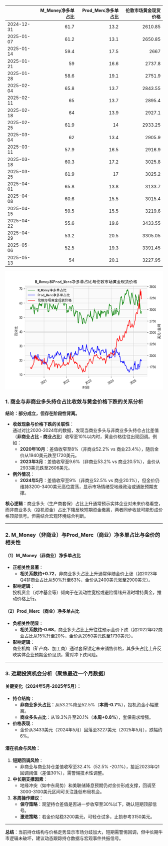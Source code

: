 |            |   M_Money净多单占比 |   Prod_Merc净多单占比 |   伦敦市场黄金现货价格 |
|:-----------|--------------------:|----------------------:|-----------------------:|
| 2024-12-31 |                61.7 |                  13.2 |                2610.85 |
| 2025-01-07 |                61.2 |                  13.1 |                2650.85 |
| 2025-01-14 |                59.4 |                  17.5 |                2667    |
| 2025-01-21 |                59   |                  16.6 |                2737.8  |
| 2025-01-28 |                58.6 |                  19.1 |                2751.9  |
| 2025-02-04 |                65.8 |                  13.7 |                2843.55 |
| 2025-02-11 |                65   |                  13.7 |                2895.4  |
| 2025-02-18 |                64   |                  13.9 |                2927.1  |
| 2025-02-25 |                61.9 |                  14   |                2933.25 |
| 2025-03-04 |                62   |                  13.4 |                2905.9  |
| 2025-03-11 |                57.9 |                  16.5 |                2916.9  |
| 2025-03-18 |                60.3 |                  17.2 |                3025.8  |
| 2025-03-25 |                61.9 |                  17   |                3025.2  |
| 2025-04-01 |                65.8 |                  13.8 |                3133.7  |
| 2025-04-08 |                60.6 |                  15.5 |                3015.4  |
| 2025-04-15 |                59.5 |                  15.5 |                3219.6  |
| 2025-04-22 |                55.6 |                  19.6 |                3433.55 |
| 2025-04-29 |                53.2 |                  20.5 |                3305.05 |
| 2025-05-06 |                52.5 |                  19.3 |                3391.45 |
| 2025-05-13 |                54   |                  20.1 |                3227.95 |

![图](CFTC_gold.png)



### 1. 商业与非商业多头持仓占比收敛与黄金价格下跌的关系分析  
**结论：部分成立，但存在阶段性背离。**  
- **收敛现象与价格下跌的关联性**：  
  通过对比2020-2024年的数据，发现当商业多头与非商业多头持仓占比差值（**非商业占比 - 商业占比**）收窄至10%以内时，黄金价格往往出现回调。例如：  
  - **2020年10月**：差值收窄至8%（非商业52.2% vs 商业23.4%），随后金价从1940美元跌至1720美元。  
  - **2023年3月**：差值收窄至9.6%（非商业53.2% vs 商业20.5%），金价从2933美元跌至2606美元。  
- **例外情况**：  
  - **2024年5月**：差值收窄至9%（非商业52.5% vs 商业20.1%），但金价仍维持3200-3400美元高位震荡，显示市场情绪受地缘政治或通胀预期支撑。  

**核心逻辑**：商业多头（生产商套保）占比上升通常预示实体企业对未来价格看空，而非商业多头（投机资金）占比下降反映短期资金撤离，两者同步收敛可能形成价格顶部信号。但需结合宏观环境综合判断。

---

### 2. M_Money（非商业）与Prod_Merc（商业）净多单占比与金价的相关性  
#### （1）M_Money（非商业）净多单占比  
- **正相关性显著**：  
  - **相关系数约+0.72**，非商业多头占比上升通常伴随金价上涨（如2023年Q4非商业占比从50%升至63%，金价从2400美元涨至2900美元）。  
- **影响逻辑**：  
  投机资金（对冲基金等）倾向于在流动性宽松或避险情绪升温时增持黄金，推动价格上行。  

#### （2）Prod_Merc（商业）净多单占比  
- **负相关性明显**：  
  - **相关系数约-0.68**，商业多头占比上升往往预示金价下跌（如2022年Q2商业占比从15%升至20%，金价从2050美元跌至1730美元）。  
- **影响逻辑**：  
  商业机构（矿产商、加工商）通过套保锁定未来销售价格，其多头占比上升反映实体企业预期金价见顶，需对冲下跌风险。

---

### 3. 近期投资机会分析（聚焦最近一个月数据）  
#### **关键变化（2024年5月-2025年5月）**：  
- **持仓结构**：  
  - **非商业多头占比**：从53.2%降至52.5%（**本周-0.7%**），投机资金小幅撤离。  
  - **商业多头占比**：从19.3%升至20.1%（**本周+0.8%**），套保需求增强。  
- **价格表现**：  
  - 金价从3433美元（2024年5月）回落至3227美元（2025年5月），跌幅约6%。  

#### **潜在机会与风险**：  
1. **短期回调风险**：  
   - 非商业与商业持仓差值收窄至32.4%（52.5% -20.1%），接近2023年Q1回调阈值（差值30%），需警惕技术性调整。  
2. **中长期支撑因素**：  
   - 地缘冲突（如中东局势）和美联储降息预期仍对金价形成支撑，回调至3000-3100美元区间可关注逢低布局机会。  
3. **本周操作建议**：  
   - **保守策略**：观望持仓差值是否进一步收窄至30%以下，确认短期顶部信号。  
   - **激进策略**：若金价站稳3200美元，可轻仓试多，止损参考3150美元。  

---

**总结**：当前持仓结构与价格走势显示市场分歧加大，短期需警惕回调，但中长期牛市逻辑未破坏，建议动态跟踪持仓数据与宏观事件共振信号。